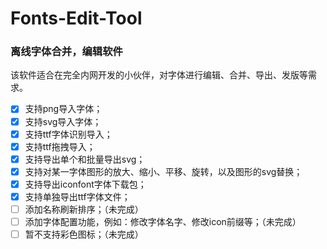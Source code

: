 # Fonts-Edit-Tool
### 离线字体合并，编辑软件

该软件适合在完全内网开发的小伙伴，对字体进行编辑、合并、导出、发版等需求。

- [x] 支持png导入字体；
- [x] 支持svg导入字体；
- [x] 支持ttf字体识别导入；
- [x] 支持ttf拖拽导入；
- [x] 支持导出单个和批量导出svg；
- [x] 支持对某一字体图形的放大、缩小、平移、旋转，以及图形的svg替换；
- [x] 支持导出iconfont字体下载包；
- [x] 支持单独导出ttf字体文件；
- [ ] 添加名称刷新排序；（未完成）
- [ ] 添加字体配置功能，例如：修改字体名字、修改icon前缀等；（未完成）
- [ ] 暂不支持彩色图标；（未完成）
